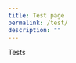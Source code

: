 ```yaml
---
title: Test page
permalink: /test/
description: ""
---
```

Tests

<script src="https://www.instagram.com/embed.js"></script>

<script>alert("hello")</script>
